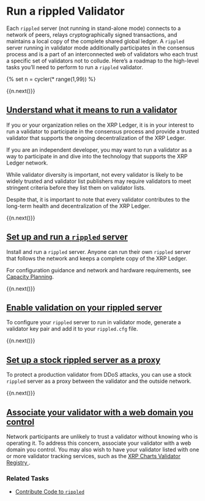 # Run a rippled Validator

Each `rippled` server (not running in stand-alone mode) connects to a network of peers, relays cryptographically signed transactions, and maintains a local copy of the complete shared global ledger. A `rippled` server running in validator mode additionally participates in the consensus process and is a part of an interconnected web of validators who each trust a specific set of validators not to collude. Here’s a roadmap to the high-level tasks you’ll need to perform to run a `rippled` validator.


{% set n = cycler(* range(1,99)) %}


<span class="use-case-step-num">{{n.next()}}</span>
<!-- <span class="use-case-step-length">(1 hour)</span> -->
## [Understand what it means to run a validator](the-rippled-server.html#reasons-to-run-a-validator)

If you or your organization relies on the XRP Ledger, it is in your interest to run a validator to participate in the consensus process and provide a trusted validator that supports the ongoing decentralization of the XRP Ledger.

If you are an independent developer, you may want to run a validator as a way to participate in and dive into the technology that supports the XRP Ledger network.

While validator diversity is important, not every validator is likely to be widely trusted and validator list publishers may require validators to meet stringent criteria before they list them on validator lists.

Despite that, it is important to note that every validator contributes to the long-term health and decentralization of the XRP Ledger.


<span class="use-case-step-num">{{n.next()}}</span>
<!-- <span class="use-case-step-length">(1 hour)</span> -->
## [Set up and run a `rippled` server](manage-the-rippled-server.html)

Install and run a `rippled` server. Anyone can run their own `rippled` server that follows the network and keeps a complete copy of the XRP Ledger.

For configuration guidance and network and hardware requirements, see [Capacity Planning](capacity-planning.html).


<span class="use-case-step-num">{{n.next()}}</span>
<!-- <span class="use-case-step-length">(1 hour)</span> -->
## [Enable validation on your rippled server](run-rippled-as-a-validator.html)

To configure your `rippled` server to run in validator mode, generate a validator key pair and add it to your `rippled.cfg` file.


<span class="use-case-step-num">{{n.next()}}</span>
<!-- <span class="use-case-step-length">(1 hour)</span> -->
## [Set up a stock rippled server as a proxy](run-rippled-as-a-validator.html#public-facing-server)

To protect a production validator from DDoS attacks, you can use a stock `rippled` server as a proxy between the validator and the outside network.


<span class="use-case-step-num">{{n.next()}}</span>
<!-- <span class="use-case-step-length">(1 hour)</span> -->
## [Associate your validator with a web domain you control](run-rippled-as-a-validator.html#domain-verification)

Network participants are unlikely to trust a validator without knowing who is operating it. To address this concern, associate your validator with a web domain you control.
You may also wish to have your validator listed with one or more validator tracking services, such as the <a href="https://xrpcharts.ripple.com/#/validators" target="_blank">XRP Charts Validator Registry <i class="fa fa-external-link" aria-hidden="true"></i></a>.<!--#{ fix md highlighting_ #}-->


### Related Tasks

- [Contribute Code to `rippled`](contribute-code-to-rippled.html)
